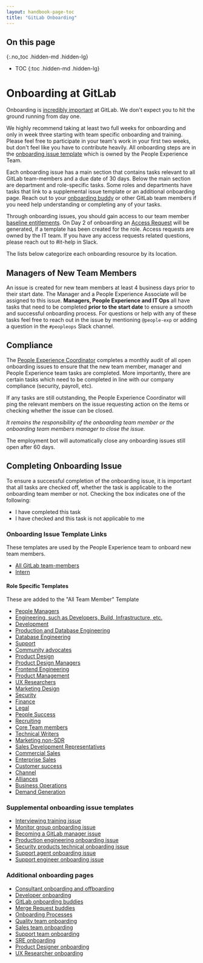 ```yaml
---
layout: handbook-page-toc
title: "GitLab Onboarding"
---
```


## On this page
{:.no_toc .hidden-md .hidden-lg}

- TOC
{:toc .hidden-md .hidden-lg}

# Onboarding at GitLab

Onboarding is [incredibly important](/company/culture/all-remote/onboarding/) at GitLab. We don't expect you to hit the ground running from day one.

We highly recommend taking at least two full weeks for onboarding and only in week three starting with team specific onboarding and training. Please feel free to participate in your team's work in your first two weeks, but don't feel like you have to contribute heavily.
All onboarding steps are in the [onboarding issue template](https://gitlab.com/gitlab-com/people-group/employment-templates-2/blob/master/.gitlab/issue_templates/onboarding.md) which is owned by the People Experience Team.

Each onboarding issue has a main section that contains tasks relevant to all GitLab team-members and a due date of 30 days. Below the main section are department and role-specific tasks. Some roles and departments have tasks that link to a supplemental issue template or an additional onboarding page.  Reach out to your [onboarding buddy](/handbook/people-group/general-onboarding/onboarding-buddies/) or other GitLab team members if you need help understanding or completing any of your tasks.

Through onboarding issues, you should gain access to our team member [baseline entitlements](https://about.gitlab.com/handbook/engineering/security/#baseline-role-based-entitlements-access-runbooks--issue-templates). On Day 2 of onboarding an [Access Request](https://about.gitlab.com/handbook/people-group/engineering/#access-request-issue-creation) will be generated, if a template has been created for the role. Access requests are owned by the IT team. If you have any access requests related questions, please reach out to #it-help in Slack.

The lists below categorize each onboarding resource by its location.

## Managers of New Team Members 

An issue is created for new team members at least 4 business days prior to their start date. The Manager and a People Experience Associate will be assigned to this issue. **Managers, People Experience and IT Ops** all have tasks that need to be completed **prior to the start date** to ensure a smooth and successful onboarding process. For questions or help with any of these tasks feel free to reach out in the issue by mentioning `@people-exp` or adding a question in the `#peopleops` Slack channel. 

## Compliance 

The [People Experience Coordinator](https://about.gitlab.com/job-families/people-ops/people-experience-associate/#people-experience-coordinator) completes a monthly audit of all open onboarding issues to ensure that the new team member, manager and People Experience team tasks are completed. More importantly, there are certain tasks which need to be completed  in line with our company compliance (security, payroll, etc).  

If any tasks are still outstanding, the People Experience Coordinator will ping the relevant members on the issue requesting action on the items or checking whether the issue can be closed. 

*It remains the responsibility of the onboarding team member or the onboarding team members manager to close the issue.*

The employment bot will automatically close any onboarding issues still open after 60 days.

## Completing Onboarding Issue

To ensure a successful completion of the onboarding issue, it is important that all tasks are checked off, whether the task is applicable to the onboarding team member or not. Checking the box indicates one of the following:

* I have completed this task
* I have checked and this task is not applicable to me

### Onboarding Issue Template Links
These templates are used by the People Experience team to onboard new team members. 

- [All GitLab team-members](https://gitlab.com/gitlab-com/people-group/employment-templates-2/-/blob/master/.gitlab/issue_templates/onboarding.md)
- [Intern](https://gitlab.com/gitlab-com/people-group/employment-templates/-/blob/master/.gitlab/issue_templates/onboarding_intern_engineering.md)

#### Role Specific Templates 
These are added to the "All Team Member" Template 

- [People Managers](https://gitlab.com/gitlab-com/people-group/employment-templates/-/blob/master/.gitlab/issue_templates/onboarding.md#people-managers)
- [Engineering, such as Developers, Build, Infrastructure, etc.](https://gitlab.com/gitlab-com/people-group/employment-templates-2/blob/master/.gitlab/issue_templates/onboarding.md#for-engineering-such-as-developers-build-infrastructure-etc-only)
- [Development](https://gitlab.com/gitlab-com/people-group/employment-templates/-/blob/master/.gitlab/issue_templates/onboarding_tasks/department_development.md)
- [Production and Database Engineering](https://gitlab.com/gitlab-com/people-group/employment-templates/-/blob/master/.gitlab/issue_templates/onboarding.md#production-and-database-engineering)
- [Database Engineering](https://gitlab.com/gitlab-com/people-group/employment-templates/-/blob/master/.gitlab/issue_templates/onboarding.md#database-engineering)
- [Support](https://gitlab.com/gitlab-com/people-group/employment-templates-2/blob/master/.gitlab/issue_templates/onboarding.md#for-support-only)
- [Community advocates](https://gitlab.com/gitlab-com/people-group/employment-templates/-/blob/master/.gitlab/issue_templates/onboarding.md#community-advocates)
- [Product Design](https://gitlab.com/gitlab-com/people-group/employment-templates/-/blob/master/.gitlab/issue_templates/onboarding.md#product-designers)
- [Product Design Managers](https://gitlab.com/gitlab-com/people-group/employment-templates/-/blob/master/.gitlab/issue_templates/onboarding.md#product-design-managers)
- [Frontend Engineering](https://gitlab.com/gitlab-com/people-group/employment-templates/-/blob/master/.gitlab/issue_templates/onboarding.md#frontend-engineers)
- [Product Management](https://gitlab.com/gitlab-com/people-group/employment-templates/-/blob/master/.gitlab/issue_templates/onboarding_tasks/department_product_management.md)
- [UX Researchers](https://gitlab.com/gitlab-com/people-group/employment-templates/-/blob/master/.gitlab/issue_templates/onboarding.md#ux-researchers)
- [Marketing Design](https://gitlab.com/gitlab-com/people-group/employment-templates/-/blob/master/.gitlab/issue_templates/onboarding.md#marketing-design)
- [Security](https://gitlab.com/gitlab-com/people-group/employment-templates/-/blob/master/.gitlab/issue_templates/onboarding_tasks/department_security.md)
- [Finance](https://gitlab.com/gitlab-com/people-group/employment-templates/-/blob/master/.gitlab/issue_templates/onboarding_tasks/department_finance.md)
- [Legal](https://gitlab.com/gitlab-com/people-group/employment-templates/-/blob/master/.gitlab/issue_templates/onboarding_tasks/department_legal.md)
- [People Success](https://gitlab.com/gitlab-com/people-group/employment-templates/-/blob/master/.gitlab/issue_templates/onboarding_tasks/department_people_success.md)
- [Recruiting](https://gitlab.com/gitlab-com/people-group/employment-templates/-/blob/master/.gitlab/issue_templates/onboarding_tasks/department_recruiting.md)
- [Core Team members](https://gitlab.com/gitlab-com/people-group/employment-templates/-/blob/master/.gitlab/issue_templates/core_team_onboarding.md)
- [Technical Writers](https://gitlab.com/gitlab-com/people-group/employment-templates/-/blob/master/.gitlab/issue_templates/onboarding.md#technical-writers)
- [Marketing non-SDR](https://gitlab.com/gitlab-com/people-group/employment-templates/-/blob/master/.gitlab/issue_templates/onboarding.md#marketing-department-non-sdr-roles)
- [Sales Development Representatives](https://gitlab.com/gitlab-com/people-group/employment-templates-2/blob/master/.gitlab/issue_templates/onboarding.md#for-outbound-sdrs-only)
- [Commercial Sales](https://gitlab.com/gitlab-com/people-group/employment-templates/-/blob/master/.gitlab/issue_templates/onboarding_tasks/department_commercial_sales.md)
- [Enterprise Sales](https://gitlab.com/gitlab-com/people-group/employment-templates/-/blob/master/.gitlab/issue_templates/onboarding_tasks/department_enterprise_sales.md)
- [Customer success](https://gitlab.com/gitlab-com/people-group/employment-templates/-/blob/master/.gitlab/issue_templates/onboarding_tasks/department_customer_success.md)
- [Channel](https://gitlab.com/gitlab-com/people-group/employment-templates/-/blob/master/.gitlab/issue_templates/onboarding_tasks/department_channel.md)
- [Alliances](https://gitlab.com/gitlab-com/people-group/employment-templates/-/blob/master/.gitlab/issue_templates/onboarding_tasks/department_alliances.md)
- [Business Operations](https://gitlab.com/gitlab-com/people-group/employment-templates/-/blob/master/.gitlab/issue_templates/onboarding_tasks/department_business_operations.md)
- [Demand Generation](https://gitlab.com/gitlab-com/people-group/employment-templates/-/blob/master/.gitlab/issue_templates/onboarding_tasks/department_demand_generation.md)


### Supplemental onboarding issue templates

* [Interviewing training issue](https://gitlab.com/gitlab-com/people-ops/Training/blob/master/.gitlab/issue_templates/interview_training.md)
* [Monitor group onboarding issue](https://gitlab.com/gitlab-org/monitor/onboarding/blob/master/.gitlab/issue_templates/Monitor_Onboarding.md)
* [Becoming a GitLab manager issue](https://gitlab.com/gitlab-com/people-ops/Training/blob/master/.gitlab/issue_templates/becoming-a-gitlab-manager.md)
* [Production engineering onboarding issue](https://gitlab.com/gitlab-com/gl-infra/infrastructure/blob/master/.gitlab/issue_templates/onboarding_template.md)
* [Security products technical onboarding issue](https://gitlab.com/gitlab-org/security-products/onboarding/blob/master/.gitlab/issue_templates/Technical_Onboarding.md)
* [Support agent onboarding issue](https://gitlab.com/gitlab-com/support/support-training/blob/master/.gitlab/issue_templates/Onboarding%20-%20GitLab.com%20Support%20Agent.md)
* [Support engineer onboarding issue](https://gitlab.com/gitlab-com/support/support-training/blob/master/.gitlab/issue_templates/Onboarding%20-%20GitLab.com%20Support%20Engineer.md)

### Additional onboarding pages

* [Consultant onboarding and offboarding](/handbook/people-group/general-onboarding/consultants/)
* [Developer onboarding](/handbook/developer-onboarding/)
* [GitLab onboarding buddies](/handbook/people-group/general-onboarding/onboarding-buddies/)
* [Merge Request buddies](/handbook/people/group/general-onboarding/mr-buddies/)
* [Onboarding Processes](/handbook/people-group/general-onboarding/onboarding-processes/)
* [Quality team onboarding](/handbook/engineering/quality/onboarding/)
* [Sales team onboarding](/handbook/sales/onboarding/)
* [Support team onboarding](/handbook/support/onboarding/)
* [SRE onboarding](/handbook/engineering/infrastructure/sre-onboarding/)
* [Product Designer onboarding](/handbook/engineering/ux/uxdesigner-onboarding/)
* [UX Researcher onboarding](/handbook/engineering/ux/uxresearcher-onboarding/)
